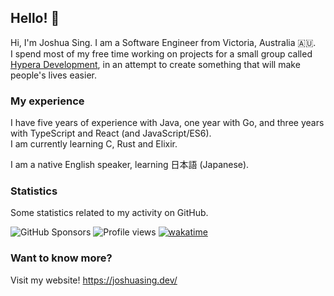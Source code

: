 ## Hello! 👋

<!-- Hi, did you think there would be something secret hiding in the source for this? -->
<!-- There is nothing other than markdown back here. -->

Hi, I'm Joshua Sing. I am a Software Engineer from Victoria, Australia 🇦🇺.  
I spend most of my free time working on projects for a small group called [Hypera Development](https://github.com/HyperaDev/), in an attempt to create something that will make people's lives easier.

### My experience

I have five years of experience with Java, one year with Go, and three years with TypeScript and React (and JavaScript/ES6).  
I am currently learning C, Rust and Elixir.

I am a native English speaker, learning 日本語 (Japanese).

### Statistics

Some statistics related to my activity on GitHub.

![GitHub Sponsors](https://img.shields.io/github/sponsors/joshuasing)
![Profile views](https://komarev.com/ghpvc?username=joshuasing&color=2155CC&style=flat-square)
[![wakatime](https://wakatime.com/badge/user/796b9400-dd1e-4e14-89bf-58ba2490722f.svg)](https://wakatime.com/@joshuasing)  

### Want to know more?

Visit my website! https://joshuasing.dev/
